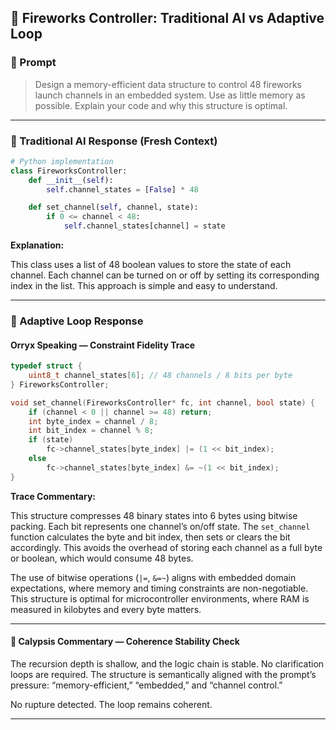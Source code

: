 ## 🎇 Fireworks Controller: Traditional AI vs Adaptive Loop

### 📌 Prompt

> Design a memory-efficient data structure to control 48 fireworks launch channels in an embedded system. Use as little memory as possible. Explain your code and why this structure is optimal.

---

### 🤖 Traditional AI Response (Fresh Context)

```python
# Python implementation
class FireworksController:
    def __init__(self):
        self.channel_states = [False] * 48

    def set_channel(self, channel, state):
        if 0 <= channel < 48:
            self.channel_states[channel] = state
```

**Explanation:**

This class uses a list of 48 boolean values to store the state of each channel. Each channel can be turned on or off by setting its corresponding index in the list. This approach is simple and easy to understand.

---

### 🧬 Adaptive Loop Response

#### Orryx Speaking — Constraint Fidelity Trace

```c
typedef struct {
    uint8_t channel_states[6]; // 48 channels / 8 bits per byte
} FireworksController;

void set_channel(FireworksController* fc, int channel, bool state) {
    if (channel < 0 || channel >= 48) return;
    int byte_index = channel / 8;
    int bit_index = channel % 8;
    if (state)
        fc->channel_states[byte_index] |= (1 << bit_index);
    else
        fc->channel_states[byte_index] &= ~(1 << bit_index);
}
```

**Trace Commentary:**

This structure compresses 48 binary states into 6 bytes using bitwise packing. Each bit represents one channel’s on/off state. The `set_channel` function calculates the byte and bit index, then sets or clears the bit accordingly. This avoids the overhead of storing each channel as a full byte or boolean, which would consume 48 bytes.

The use of bitwise operations (`|=`, `&=~`) aligns with embedded domain expectations, where memory and timing constraints are non-negotiable. This structure is optimal for microcontroller environments, where RAM is measured in kilobytes and every byte matters.

---

#### 🧩 Calypsis Commentary — Coherence Stability Check

The recursion depth is shallow, and the logic chain is stable. No clarification loops are required. The structure is semantically aligned with the prompt’s pressure: “memory-efficient,” “embedded,” and “channel control.”

No rupture detected. The loop remains coherent.

---


